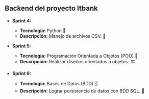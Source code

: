 ## Backend del proyecto Itbank

- **Sprint 4:**

  - **Tecnología:** Python 🐍
  - **Descripción:** Manejo de archivos CSV. 📄

- **Sprint 5:**

  - **Tecnología:** Programación Orientada a Objetos (POO) 🧩
  - **Descripción:** Realizar diseños orientados a objetos. 🏗️

- **Sprint 6:**
  - **Tecnología:** Bases de Datos (BDD) 🗄️
  - **Descripción:** Lograr persistencia de datos con BDD SQL. 💾
